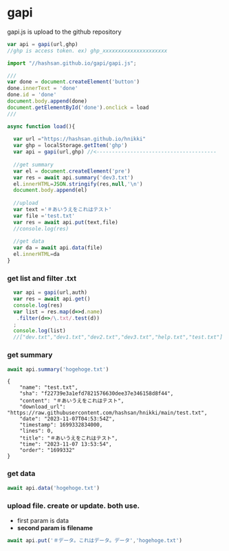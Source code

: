 # gapi
gapi.js is upload to the github repository

```js
var api = gapi(url,ghp)
//ghp is access token. ex) ghp_xxxxxxxxxxxxxxxxxxxxx
```

```js
import "//hashsan.github.io/gapi/gapi.js";

///
var done = document.createElement('button')
done.innerText = 'done'
done.id = 'done'
document.body.append(done)
document.getElementById('done').onclick = load
///

async function load(){
  
  var url ="https://hashsan.github.io/hnikki"
  var ghp = localStorage.getItem('ghp')
  var api = gapi(url,ghp) //<---------------------------------------
  
  //get summary
  var el = document.createElement('pre')
  var res = await api.summary('dev3.txt')
  el.innerHTML=JSON.stringify(res,null,'\n')
  document.body.append(el)
  
  //upload 
  var text ='＃あいうえをこれはテスト'
  var file ='test.txt'
  var res = await api.put(text,file)
  //console.log(res)
  
  //get data
  var da = await api.data(file)
  el.innerHTML=da
}
```

### get list and filter .txt
```js
  var api = gapi(url,auth)
  var res = await api.get()
  console.log(res)
  var list = res.map(d=>d.name)
   .filter(d=>/\.txt/.test(d))
  ;
  console.log(list)
  //["dev.txt","dev1.txt","dev2.txt","dev3.txt","help.txt","test.txt"]

```


### get summary
```js
await api.summary('hogehoge.txt')
```
```
{
    "name": "test.txt",
    "sha": "f22739e3a1efd7821576630dee37e346158d8f44",
    "content": "＃あいうえをこれはテスト",
    "download_url": "https://raw.githubusercontent.com/hashsan/hnikki/main/test.txt",
    "date": "2023-11-07T04:53:54Z",
    "timestamp": 1699332834000,
    "lines": 0,
    "title": "＃あいうえをこれはテスト",
    "time": "2023-11-07 13:53:54",
    "order": "1699332"
}
```

### get data
```js
await api.data('hogehoge.txt')
```

### upload file. create or update. both use.
- first param is data
- __second param is filename__
```js
await api.put('＃データ。これはデータ。データ','hogehoge.txt')
```


